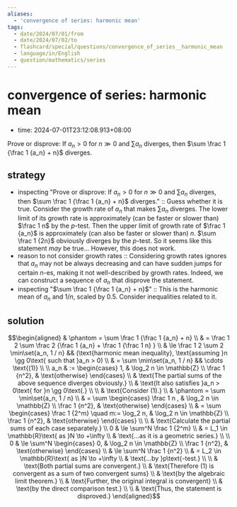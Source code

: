 ```yaml
---
aliases:
  - 'convergence of series: harmonic mean'
tags:
  - date/2024/07/01/from
  - date/2024/07/02/to
  - flashcard/special/questions/convergence_of_series__harmonic_mean
  - language/in/English
  - question/mathematics/series
---
```


# convergence of series: harmonic mean

- time: 2024-07-01T23:12:08.913+08:00

Prove or disprove: If $a_n > 0$ for $n \gg 0$ and $\sum a_n$ diverges, then $\sum \frac 1 {\frac 1 {a_n} + n}$ diverges.

## strategy

- inspecting "Prove or disprove: If $a_n > 0$ for $n \gg 0$ and $\sum a_n$ diverges, then $\sum \frac 1 {\frac 1 {a_n} + n}$ diverges." :: Guess whether it is true. Consider the growth rate of $a_n$ that makes $\sum a_n$ diverges. The lower limit of its growth rate is approximately (can be faster or slower than) $\frac 1 n$ by the $p$-test. Then the upper limit of growth rate of $\frac 1 {a_n}$ is approximately (can also be faster or slower than) $n$. $\sum \frac 1 {2n}$ obviously diverges by the $p$-test. So it seems like this statement _may_ be true... However, this does not work.
- reason to not consider growth rates :: Considering growth rates ignores that $a_n$ may not be always decreasing and can have sudden jumps for certain $n$-es, making it not well-described by growth rates. Indeed, we can construct a sequence of $a_n$ that disprove the statement.
- inspecting "$\sum \frac 1 {\frac 1 {a_n} + n}$" :: This is the harmonic mean of $a_n$ and $1 / n$, scaled by 0.5. Consider inequalities related to it.

## solution

$$\begin{aligned}
& \phantom = \sum \frac 1 {\frac 1 {a_n} + n} \\
& = \frac 1 2 \sum \frac 2 {\frac 1 {a_n} + \frac 1 {\frac 1 n} } \\
& \le \frac 1 2 \sum 2 \min\set{a_n, 1 / n} && (\text{harmonic mean inequality}, \text{assuming }n \gg 0\text{ such that }a_n > 0) \\
& = \sum \min\set{a_n, 1 / n} && \cdots \text{(1)} \\
\\
a_n & := \begin{cases} 1, & \log_2 n \in \mathbb{Z} \\ \frac 1 {n^2}, & \text{otherwise} \end{cases} \\
& \text{The partial sums of the above sequence diverges obviously.} \\
& \text{It also satisfies }a_n > 0\text{ for }n \gg 0\text{.} \\
\\
& \text{Consider (1).} \\
& \phantom = \sum \min\set{a_n, 1 / n} \\
& = \sum \begin{cases} \frac 1 n , & \log_2 n \in \mathbb{Z} \\ \frac 1 {n^2}, & \text{otherwise} \end{cases} \\
& = \sum \begin{cases} \frac 1 {2^m} \quad m:= \log_2 n, & \log_2 n \in \mathbb{Z} \\ \frac 1 {n^2}, & \text{otherwise} \end{cases} \\
\\
& \text{Calculate the partial sums of each case separately.} \\
0 & \le \sum^N \frac 1 {2^m} \\
& = L_1 \in \mathbb{R}\text{ as }N \to +\infty \\
& \text{...as it is a geometric series.} \\
\\
0 & \le \sum^N \begin{cases} 0, & \log_2 n \in \mathbb{Z} \\ \frac 1 {n^2}, & \text{otherwise} \end{cases} \\
& \le \sum^N \frac 1 {n^2} \\
& = L_2 \in \mathbb{R}\text{ as }N \to +\infty \\
& \text{...by }p\text{-test.} \\
\\
& \text{Both partial sums are convergent.} \\
& \text{Therefore (1) is convergent as a sum of two convergent sums} \\
& \text{by the algebraic limit theorem.} \\
& \text{Further, the original integral is convergent} \\
& \text{by the direct comparison test.} \\
\\
& \text{Thus, the statement is disproved.}
\end{aligned}$$
